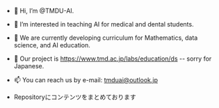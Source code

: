 - 👋 Hi, I’m @TMDU-AI.
- 👀 I’m interested in teaching AI for medical and dental students.
- 🌱 We are currently developing curriculum for Mathematics, data science, and AI education.
- 💞️ Our project is https://www.tmd.ac.jp/labs/education/ds -- sorry for Japanese.
- 📫 You can reach us by e-mail: tmduai@outlook.jp

- Repositoryにコンテンツをまとめております

<!---
TMDU-AI/TMDU-AI is a ✨ special ✨ repository because its `README.md` (this file) appears on your GitHub profile.
You can click the Preview link to take a look at your changes.
--->
